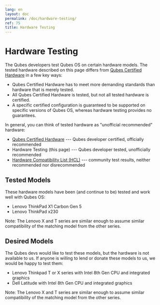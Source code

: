 ```yaml
---
lang: en
layout: doc
permalink: /doc/hardware-testing/
ref: 75
title: Hardware Testing
---
```


# Hardware Testing

The Qubes developers test Qubes OS on certain hardware models.
The tested hardware described on this page differs from [Qubes Certified Hardware] in a few key ways:

 - Qubes Certified Hardware has to meet more demanding standards than hardware that is merely tested.
 - All Qubes Certified Hardware is tested, but not all tested hardware is certified.
 - A specific certified configuration is guaranteed to be supported on specific versions of Qubes OS, whereas hardware testing provides no guarantees.

In general, you can think of tested hardware as "unofficial recommended" hardware:

 - [Qubes Certified Hardware] --- Qubes developer certified, officially recommended
 - Hardware Testing (this page) --- Qubes developer tested, unofficially recommended
 - [Hardware Compatibility List (HCL)] --- community test results, neither recommended nor disrecommended

## Tested Models

These hardware models have been (and continue to be) tested and work well with Qubes OS:

 - Lenovo ThinkPad X1 Carbon Gen 5
 - Lenovo ThinkPad x230

Note: The Lenovo X and T series are similar enough to assume similar compatibility of the matching model from the other series.

## Desired Models

The Qubes devs would like to test these models, but the hardware is not available to us.
If anyone is willing to lend or donate these models to us, we would be happy to test them:

 - Lenovo Thinkpad T or X series with Intel 8th Gen CPU and integrated graphics
 - Dell Latitude with Intel 8th Gen CPU and integrated graphics

Note: The Lenovo X and T series are similar enough to assume similar compatibility of the matching model from the other series.


[Qubes Certified Hardware]: /doc/certified-hardware/
[Hardware Compatibility List (HCL)]: /hcl/
